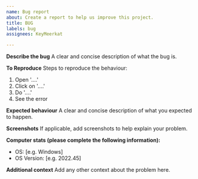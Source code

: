 ```yaml
---
name: Bug report
about: Create a report to help us improve this project.
title: BUG
labels: bug
assignees: KeyMeerkat

---
```


**Describe the bug**
A clear and concise description of what the bug is.

**To Reproduce**
Steps to reproduce the behaviour:
1. Open '....'
2. Click on '....'
3. Do '....'
4. See the error

**Expected behaviour**
A clear and concise description of what you expected to happen.

**Screenshots**
If applicable, add screenshots to help explain your problem.

**Computer stats (please complete the following information):**
 - OS: [e.g. Windows]
 - OS Version: [e.g. 2022.45]

**Additional context**
Add any other context about the problem here.
